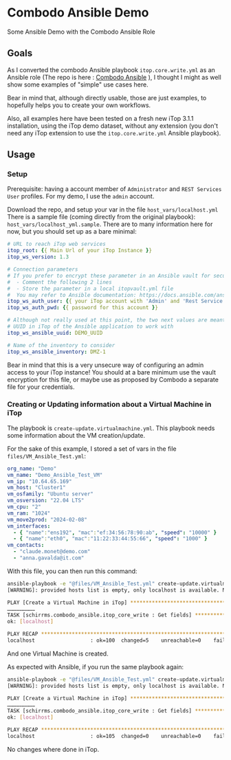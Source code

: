 # Combodo Ansible Demo

Some Ansible Demo with the Combodo Ansible Role

## Goals

As I converted the combodo Ansible playbook `itop.core.write.yml` as an Ansible role (The repo is here : [Combodo Ansible](https://github.com/Schirrms/combodo_ansible) ), I thought I might as well show some examples of "simple" use cases here.

Bear in mind that, although directly usable, those are just examples, to hopefully helps you to create your own workflows.

Also, all examples here have been tested on a fresh new iTop 3.1.1 installation, using the iTop demo dataset, without any extension (you don't need any iTop extension to use the `itop.core.write.yml` Ansible playbook).

## Usage

### Setup

Prerequisite: having a account member of `Administrator` and `REST Services User` profiles. For my demo, I use the `admin` account.

Download the repo, and setup your var in the file `host_vars/localhost.yml`
There is a sample file (coming directly from the original playbook): `host_vars/localhost_yml.sample`. There are to many information here for now, but you should set up as a bare minimal:

~~~yaml
# URL to reach iTop web services
itop_root: {{ Main Url of your iTop Instance }}
itop_ws_version: 1.3

# Connection parameters
# If you prefer to encrypt these parameter in an Ansible vault for security reasons:
#  - Comment the following 2 lines
#  - Store the parameter in a local itopvault.yml file
#  You may refer to Ansible documentation: https://docs.ansible.com/ansible/latest/vault_guide/index.html
itop_ws_auth_user: {{ your iTop account with 'Admin' and 'Rest Service User' profile }}
itop_ws_auth_pwd: {{ password for this account }}

# Although not really used at this point, the two next values are meant to be presents. Let the default value if you don't have installed and configured the companion iTop extension 'Data model for Ansible' (Available on the iTop Hub)
# UUID in iTop of the Ansible application to work with
itop_ws_ansible_uuid: DEMO_UUID

# Name of the inventory to consider
itop_ws_ansible_inventory: DMZ-1
~~~

Bear in mind that this is a very unsecure way of configuring an admin access to your iTop instance! You should at a bare minimum use the vault encryption for this file, or maybe use as proposed by Combodo a separate file for your credentials.

### Creating or Updating information about a Virtual Machine in iTop

The playbook is `create-update.virtualmachine.yml`. This playbook needs some information about the VM creation/update.

For the sake of this example, I stored a set of vars in the file `files/VM_Ansible_Test.yml`:

~~~yaml
org_name: "Demo"
vm_name: "Demo_Ansible_Test_VM"
vm_ip: "10.64.65.169"
vm_host: "Cluster1"
vm_osfamily: "Ubuntu server"
vm_osversion: "22.04 LTS"
vm_cpu: "2"
vm_ram: "1024"
vm_move2prod: "2024-02-08"
vm_interfaces: 
  - { "name":"ens192", "mac":"ef:34:56:78:90:ab", "speed": "10000" }
  - { "name":"eth0", "mac":"11:22:33:44:55:66", "speed": "1000" }
vm_contacts:
  - "claude.monet@demo.com"
  - "anna.gavalda@it.com"
~~~

With this file, you can then run this command:

~~~bash
ansible-playbook -e "@files/VM_Ansible_Test.yml" create-update.virtualmachine.yml
[WARNING]: provided hosts list is empty, only localhost is available. Note that the implicit localhost does not match 'all'

PLAY [Create a Virtual Machine in iTop] ************************************************************************************
………………………
TASK [schirrms.combodo_ansible.itop_core_write : Get fields] ***************************************************************
ok: [localhost]

PLAY RECAP *****************************************************************************************************************
localhost                  : ok=100  changed=5    unreachable=0    failed=0    skipped=60   rescued=0    ignored=0
~~~

And one Virtual Machine is created.

As expected with Ansible, if you run the same playbook again:

~~~bash
ansible-playbook -e "@files/VM_Ansible_Test.yml" create-update.virtualmachine.yml
[WARNING]: provided hosts list is empty, only localhost is available. Note that the implicit localhost does not match 'all'

PLAY [Create a Virtual Machine in iTop] ************************************************************************************
………………………
TASK [schirrms.combodo_ansible.itop_core_write : Get fields] ***************************************************************
ok: [localhost]

PLAY RECAP *****************************************************************************************************************
localhost                  : ok=105  changed=0    unreachable=0    failed=0    skipped=55   rescued=0    ignored=0
~~~

No changes where done in iTop.
